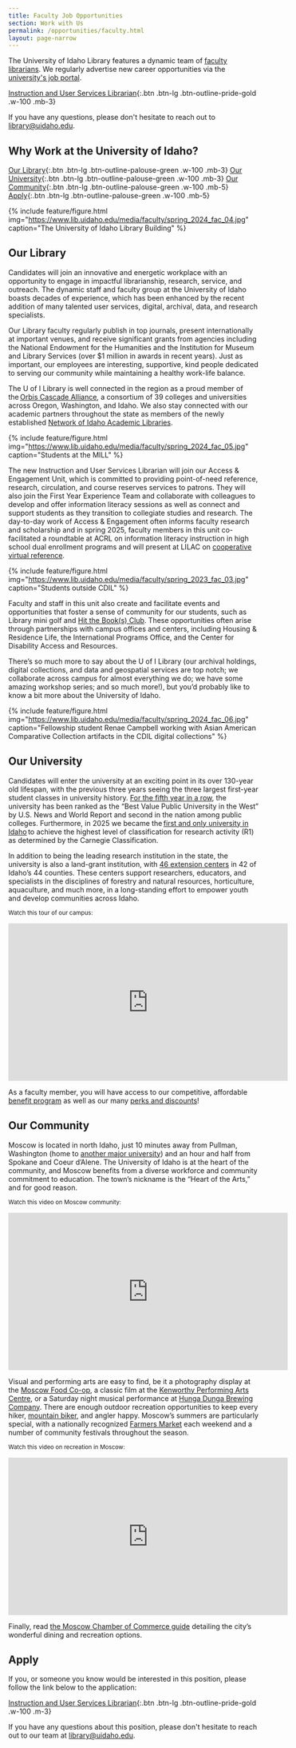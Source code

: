 ```yaml
---
title: Faculty Job Opportunities
section: Work with Us
permalink: /opportunities/faculty.html
layout: page-narrow
---
```


The University of Idaho Library features a dynamic team of [faculty librarians](https://www.lib.uidaho.edu/about/librarians.html). 
We regularly advertise new career opportunities via the [university's job portal](https://uidaho.peopleadmin.com/).

[Instruction and User Services Librarian](https://uidaho.peopleadmin.com/postings/47851/){:.btn .btn-lg .btn-outline-pride-gold .w-100 .mb-3}

<!--There are no listings at this time, but please check back!-->
If you have any questions, please don't hesitate to reach out to <library@uidaho.edu>.

## Why Work at the University of Idaho?

[Our Library](#our-library){:.btn .btn-lg .btn-outline-palouse-green .w-100 .mb-3}
[Our University](#our-university){:.btn .btn-lg .btn-outline-palouse-green .w-100 .mb-3}
[Our Community](#our-community){:.btn .btn-lg .btn-outline-palouse-green .w-100 .mb-5}
[Apply](#apply){:.btn .btn-lg .btn-outline-palouse-green .w-100 .mb-5}

{% include feature/figure.html img="https://www.lib.uidaho.edu/media/faculty/spring_2024_fac_04.jpg" caption="The University of Idaho Library Building" %}

## Our Library

Candidates will join an innovative and energetic workplace with an opportunity to engage in impactful librarianship, research, service, and outreach. The dynamic staff and faculty group at the University of Idaho boasts decades of experience, which has been enhanced by the recent addition of many talented user services, digital, archival, data, and research specialists. 

Our Library faculty regularly publish in top journals, present internationally at important venues, and receive significant grants from agencies including the National Endowment for the Humanities and the Institution for Museum and Library Services (over $1 million in awards in recent years). Just as important, our employees are interesting, supportive, kind people dedicated to serving our community while maintaining a healthy work-life balance.   

The U of I Library is well connected in the region as a proud member of the [Orbis Cascade Alliance](https://www.orbiscascade.org/), a consortium of 39 colleges and universities across Oregon, Washington, and Idaho. We also stay connected with our academic partners throughout the state as members of the newly established [Network of Idaho Academic Libraries](https://idahoacademiclibraries.org/).  

{% include feature/figure.html img="https://www.lib.uidaho.edu/media/faculty/spring_2024_fac_05.jpg" caption="Students at the MILL" %}

The new Instruction and User Services Librarian will join our Access & Engagement Unit, which is committed to providing point-of-need reference, research, circulation, and course reserves services to patrons. They will also join the First Year Experience Team and collaborate with colleagues to develop and offer information literacy sessions as well as connect and support students as they transition to collegiate studies and research. The day-to-day work of Access & Engagement often informs faculty research and scholarship and in spring 2025, faculty members in this unit co-facilitated a roundtable at ACRL on information literacy instruction in high school dual enrollment programs and will present at LILAC on [cooperative virtual reference](https://www.lilacconference.com/events/2025/librarians-without-borders-opportunity-and-hesitancy-in-cooperative-virtual-reference).

{% include feature/figure.html img="https://www.lib.uidaho.edu/media/faculty/spring_2023_fac_03.jpg" caption="Students outside CDIL" %}

Faculty and staff in this unit also create and facilitate events and opportunities that foster a sense of community for our students, such as Library mini golf and [Hit the Book(s) Club](https://libguides.uidaho.edu/bookclub). These opportunities often arise through partnerships with campus offices and centers, including Housing & Residence Life, the International Programs Office, and the Center for Disability Access and Resources. 

There’s so much more to say about the U of I Library (our archival holdings, digital collections, and data and geospatial services are top notch; we collaborate across campus for almost everything we do; we have some amazing workshop series; and so much more!), but you’d probably like to know a bit more about the University of Idaho. 

{% include feature/figure.html img="https://www.lib.uidaho.edu/media/faculty/spring_2024_fac_06.jpg" caption="Fellowship student Renae Campbell working with Asian American Comparative Collection  artifacts in the CDIL digital collections" %}

## Our University

Candidates will enter the university at an exciting point in its over 130-year old lifespan, with the previous three years seeing the three largest first-year student classes in university history. [For the fifth year in a row](https://www.uidaho.edu/news/usnwr), the university has been ranked as the “Best Value Public University in the West” by U.S. News and World Report and second in the nation among public colleges. Furthermore, in 2025 we became the [first and only university in Idaho](https://www.uidaho.edu/ui/ucm/carnegie-r1) to achieve the highest level of classification for research activity (R1) as determined by the Carnegie Classification.

In addition to being the leading research institution in the state, the university is also a land-grant institution, with [46 extension centers](https://www.uidaho.edu/extension/directory/counties) in 42 of Idaho’s 44 counties. These centers support researchers, educators, and specialists in the disciplines of forestry and natural resources, horticulture, aquaculture, and much more, in a long-standing effort to empower youth and develop communities across Idaho. 

<small>Watch this tour of our campus:</small>

<div class="ratio ratio-16x9 mb-3">
    <iframe title="Campus tour video"  width="560" height="315" src="https://www.youtube-nocookie.com/embed/kV8DIuy1iyE?rel=0&modestbranding=1" frameborder="0" allow="accelerometer; autoplay; clipboard-write; encrypted-media; gyroscope; picture-in-picture" allowfullscreen></iframe>
</div>

As a faculty member, you will have access to our competitive, affordable [benefit program](https://www.uidaho.edu/human-resources/benefits) as well as our many [perks and discounts](https://www.uidaho.edu/human-resources/benefits/core-benefits/perks)!

## Our Community

Moscow is located in north Idaho, just 10 minutes away from Pullman, Washington (home to [another major university](https://wsu.edu/)) and an hour and half from Spokane and Coeur d’Alene. The University of Idaho is at the heart of the community, and Moscow benefits from a diverse workforce and community commitment to education. The town’s nickname is the “Heart of the Arts,” and for good reason.

<small>Watch this video on Moscow community:</small>

<div class="ratio ratio-16x9 mb-3">
    <iframe title="Campus tour video"  width="560" height="315" src="https://www.youtube-nocookie.com/embed/55a3v1KHA7Q?rel=0&modestbranding=1" frameborder="0" allow="accelerometer; autoplay; clipboard-write; encrypted-media; gyroscope; picture-in-picture" allowfullscreen></iframe>
</div>

Visual and performing arts are easy to find, be it a photography display at the [Moscow Food Co-op](https://www.moscowfood.coop/), a classic film at the [Kenworthy Performing Arts Centre](https://www.kenworthy.org/), or a Saturday night musical performance at [Hunga Dunga Brewing Company](https://www.hungadungabrewing.com/). There are enough outdoor recreation opportunities to keep every hiker, [mountain biker](https://mambatrails.org/), and angler happy. Moscow’s summers are particularly special, with a nationally recognized [Farmers Market](https://www.ci.moscow.id.us/197/Community-Events-Division-Moscow-Farmers) each weekend and a number of community festivals throughout the season.  

<small>Watch this video on recreation in Moscow:</small>

<div class="ratio ratio-16x9 mb-3">
    <iframe title="Campus tour video"  width="560" height="315" src="https://www.youtube-nocookie.com/embed/QGahQKWJFns?rel=0&modestbranding=1" frameborder="0" allow="accelerometer; autoplay; clipboard-write; encrypted-media; gyroscope; picture-in-picture" allowfullscreen></iframe>
</div>

Finally, read [the Moscow Chamber of Commerce guide](https://moscowchamber.com/) detailing the city’s wonderful dining and recreation options.

## Apply

If you, or someone you know would be interested in this position, please follow the link below to the application: 

[Instruction and User Services Librarian](https://uidaho.peopleadmin.com/postings/47851/){:.btn .btn-lg .btn-outline-pride-gold .w-100 .m-3} 

If you have any questions about this position, please don't hesitate to reach out to our team at <library@uidaho.edu>.
